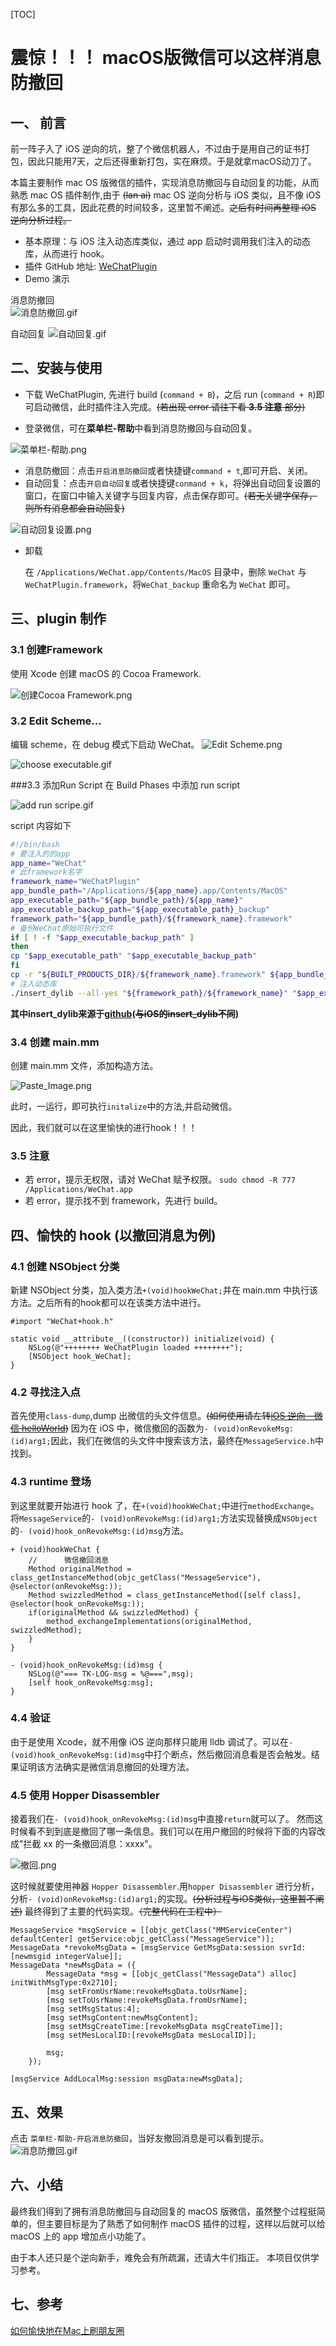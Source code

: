 [TOC]
# 震惊！！！ macOS版微信可以这样消息防撤回
## 一、 前言
前一阵子入了 iOS 逆向的坑，整了个微信机器人，不过由于是用自己的证书打包，因此只能用7天，之后还得重新打包，实在麻烦。于是就拿macOS动刀了。   

本篇主要制作 mac OS 版微信的插件，实现<a>消息防撤回与自动回复</a>的功能，从而熟悉 mac OS 插件制作,由于 ~~(lan ai)~~ mac OS 逆向分析与 iOS 类似，且不像 iOS 有那么多的工具，因此花费的时间较多，这里暂不阐述。~~之后有时间再整理 iOS 逆向分析过程。~~

* 基本原理：与 iOS 注入动态库类似，通过 app 启动时调用我们注入的动态库，从而进行 hook。
* 插件 GitHub 地址: [WeChatPlugin](https://github.com/tusiji7/WeChatPlugin)
* Demo 演示

消息防撤回   
![消息防撤回.gif](http://upload-images.jianshu.io/upload_images/965383-30cbea645661e627.gif?imageMogr2/auto-orient/strip)

自动回复
![自动回复.gif](http://upload-images.jianshu.io/upload_images/965383-b61b6d983c90e0c5.gif?imageMogr2/auto-orient/strip)

## 二、安装与使用
* 下载 WeChatPlugin, 先进行 build (`command + B`)，之后 run (`command + R`)即可启动微信，此时插件注入完成。~~(若出现 error 请往下看 **3.5 注意** 部分)~~

* 登录微信，可在**菜单栏-帮助**中看到消息防撤回与自动回复。

![菜单栏-帮助.png](http://upload-images.jianshu.io/upload_images/965383-7c6ec7a738f81c0c.png?imageMogr2/auto-orient/strip%7CimageView2/2/w/1240)

* 消息防撤回：点击`开启消息防撤回`或者快捷键`command + t`,即可开启、关闭。
* 自动回复：点击`开启自动回复`或者快捷键`conmand + k`，将弹出自动回复设置的窗口，在窗口中输入关键字与回复内容，点击保存即可。~~(若无关键字保存，则所有消息都会自动回复)~~

![自动回复设置.png](http://upload-images.jianshu.io/upload_images/965383-060903126e9da7a3.png?imageMogr2/auto-orient/strip%7CimageView2/2/w/1240)

* 卸载

    在 `/Applications/WeChat.app/Contents/MacOS` 目录中，删除 `WeChat` 与 `WeChatPlugin.framework`，将`WeChat_backup` 重命名为 `WeChat` 即可。

## 三、plugin 制作
### 3.1 创建Framework
使用 Xcode 创建 macOS 的 Cocoa Framework.


![创建Cocoa Framework.png](http://upload-images.jianshu.io/upload_images/965383-f975dee2f0c956f2.png?imageMogr2/auto-orient/strip%7CimageView2/2/w/1240)

### 3.2 Edit Scheme…
编辑 scheme，在 debug 模式下启动 WeChat。
![Edit Scheme.png](http://upload-images.jianshu.io/upload_images/965383-26dbb068acb8998f.png?imageMogr2/auto-orient/strip%7CimageView2/2/w/1240)

![choose executable.gif](http://upload-images.jianshu.io/upload_images/965383-7fbd4dc6e8d161dc.gif?imageMogr2/auto-orient/strip)

###3.3 添加Run Script
在 Build Phases 中添加 run script

![add run scripe.gif](http://upload-images.jianshu.io/upload_images/965383-c4c94d035b7def3c.gif?imageMogr2/auto-orient/strip)

script 内容如下

``` bash
#!/bin/bash
# 要注入的的app
app_name="WeChat"
# 此framework名字
framework_name="WeChatPlugin"
app_bundle_path="/Applications/${app_name}.app/Contents/MacOS"
app_executable_path="${app_bundle_path}/${app_name}"
app_executable_backup_path="${app_executable_path}_backup"
framework_path="${app_bundle_path}/${framework_name}.framework"
# 备份WeChat原始可执行文件
if [ ! -f "$app_executable_backup_path" ]
then
cp "$app_executable_path" "$app_executable_backup_path"
fi
cp -r "${BUILT_PRODUCTS_DIR}/${framework_name}.framework" ${app_bundle_path}
# 注入动态库
./insert_dylib --all-yes "${framework_path}/${framework_name}" "$app_executable_backup_path" "$app_executable_path"
```

**其中insert_dylib来源于[github](https://github.com/Tyilo/insert_dylib)(~~与iOS的insert_dylib不同~~)**

### 3.4 创建 main.mm

创建 main.mm 文件，添加构造方法。

![Paste_Image.png](http://upload-images.jianshu.io/upload_images/965383-bd6a3a36c065a8b2.png?imageMogr2/auto-orient/strip%7CimageView2/2/w/1240)

此时，一运行，即可执行`initalize`中的方法,并启动微信。

<a>因此，我们就可以在这里愉快的进行hook！！！</a>

### 3.5 **注意**

* 若 error，提示无权限，请对 WeChat 赋予权限。
`sudo chmod -R 777 /Applications/WeChat.app`
* 若 error，提示找不到 framework，先进行 build。

## 四、愉快的 hook (以撤回消息为例)
### 4.1 创建 NSObject 分类
新建 NSObject 分类，加入类方法`+(void)hookWeChat;`并在 main.mm 中执行该方法。之后所有的hook都可以在该类方法中进行。

```
#import "WeChat+hook.h"

static void __attribute__((constructor)) initialize(void) {
    NSLog(@"++++++++ WeChatPlugin loaded ++++++++");
    [NSObject hook_WeChat];
}
```

### 4.2 寻找注入点
首先使用`class-dump`,dump 出微信的头文件信息。~~(如何使用请左转[iOS 逆向 - 微信 helloWorld](http://www.jianshu.com/p/04495a429324))~~
因为在 iOS 中，微信撤回的函数为`- (void)onRevokeMsg:(id)arg1;`因此，我们在微信的头文件中搜索该方法，最终在`MessageService.h`中找到。

### 4.3 runtime 登场
到这里就要开始进行 hook 了，在`+(void)hookWeChat;`中进行`methodExchange`。
将`MessageService`的`- (void)onRevokeMsg:(id)arg1;`方法实现替换成`NSObject`的`- (void)hook_onRevokeMsg:(id)msg`方法。

```
+ (void)hookWeChat {
    //      微信撤回消息
    Method originalMethod = class_getInstanceMethod(objc_getClass("MessageService"), @selector(onRevokeMsg:));
    Method swizzledMethod = class_getInstanceMethod([self class], @selector(hook_onRevokeMsg:));
    if(originalMethod && swizzledMethod) {
        method_exchangeImplementations(originalMethod, swizzledMethod);
    }
}

- (void)hook_onRevokeMsg:(id)msg {
    NSLog(@"=== TK-LOG-msg = %@===",msg);
    [self hook_onRevokeMsg:msg];
}
```

### 4.4 验证
由于是使用 Xcode，就不用像 iOS 逆向那样只能用 lldb 调试了。可以在`- (void)hook_onRevokeMsg:(id)msg`中打个断点，然后撤回消息看是否会触发。结果证明该方法确实是微信消息撤回的处理方法。

### 4.5 使用 Hopper Disassembler
接着我们在`- (void)hook_onRevokeMsg:(id)msg`中直接`return`就可以了。
然而这时候看不到到底是撤回了哪一条信息。我们可以在用户撤回的时候将下面的内容改成"拦截 xx 的一条撤回消息：xxxx"。
 
![撤回.png](http://upload-images.jianshu.io/upload_images/965383-3ca5031305263ca2.png?imageMogr2/auto-orient/strip%7CimageView2/2/w/1240)

这时候就要使用神器 `Hopper Disassembler`.用`hopper Disassembler` 进行分析，分析`- (void)onRevokeMsg:(id)arg1;`的实现。~~(分析过程与iOS类似，这里暂不阐述)~~
最终得到了主要的代码实现。~~（完整代码在工程中）~~

```
MessageService *msgService = [[objc_getClass("MMServiceCenter") defaultCenter] getService:objc_getClass("MessageService")];
MessageData *revokeMsgData = [msgService GetMsgData:session svrId:[newmsgid integerValue]];
MessageData *newMsgData = ({
        MessageData *msg = [[objc_getClass("MessageData") alloc] initWithMsgType:0x2710];
        [msg setFromUsrName:revokeMsgData.toUsrName];
        [msg setToUsrName:revokeMsgData.fromUsrName];
        [msg setMsgStatus:4];
        [msg setMsgContent:newMsgContent];
        [msg setMsgCreateTime:[revokeMsgData msgCreateTime]];
        [msg setMesLocalID:[revokeMsgData mesLocalID]];
        
        msg;
    });
    
[msgService AddLocalMsg:session msgData:newMsgData];
```

## 五、效果
点击 `菜单栏-帮助-开启消息防撤回`，当好友撤回消息是可以看到提示。
![消息防撤回.gif](http://upload-images.jianshu.io/upload_images/965383-30cbea645661e627.gif?imageMogr2/auto-orient/strip)

## 六、小结
最终我们得到了拥有消息防撤回与自动回复的 macOS 版微信，虽然整个过程挺简单的，但主要目标是为了熟悉了如何制作 macOS 插件的过程，这样以后就可以给 macOS 上的 app 增加点小功能了。

由于本人还只是个逆向新手，难免会有所疏漏，还请大牛们指正。
本项目仅供学习参考。

## 七、参考

[如何愉快地在Mac上刷朋友圈](http://www.iosre.com/t/mac/7014/2)

